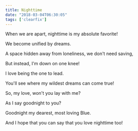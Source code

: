 ```yaml
---
title: Nighttime
date: "2018-03-04T06:30:05"
tags: ['clearfix']
---
```


When we are apart, nighttime is my absolute favorite!

We become unified by dreams.

A space hidden away from loneliness, we don't need saving,

But instead, I'm down on one knee!

I love being the one to lead.

You'll see where my wildest dreams can come true!

So, my love, won't you lay with me?

As I say goodnight to you?

Goodnight my dearest, most loving Blue.

And I hope that you can say that you love nighttime too!